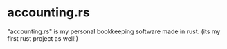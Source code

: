 # accounting.rs
"accounting.rs" is my personal bookkeeping software made in rust. (its my first rust project as well!)
